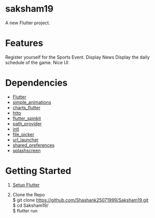 # saksham19

A new Flutter project.

# Features

Register yourself for the Sports Event.
Display News
Display the daily schedule of the game.
Nice UI

# Dependencies
- [Flutter](https://flutter.dev/?gclid=CjwKCAjw26H3BRB2EiwAy32zhY0Ab85XiyQXZRGIRKSUHRRgrZZccezpmqjx9tXay7UqpS2QqgjgwxoCFCYQAvD_BwE&gclsrc=aw.ds)
- [simple_animations](https://pub.dev/packages/simple_animations)
- [charts_flutter](https://pub.dev/packages/charts_flutter)
- [http](pub.dev/packages/http)
- [flutter_spinkit](https://pub.dev/packages/flutter_spinkit)
- [path_provider](https://pub.dev/packages/path_provider)
- [intl](https://pub.dev/packages/intl)
- [file_picker](https://pub.dev/packages/file_picker)
- [url_launcher](https://pub.dev/packages/url_launcher)
- [shared_preferences ](https://pub.dev/packages/shared_preferences)
- [splashscreen ](https://pub.dev/packages/splashscreen)


# Getting Started
1) [Setup Flutter](https://flutter.dev/docs/get-started/install)


2) Clone the Repo <br/>
      $ git clone https://github.com/Shashank25071999/Saksham19.git <br/>
      $ cd Saksham19/ <br/>
      $ flutter run <br/>

